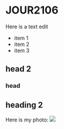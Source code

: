 # JOUR2106

Here is a text edit

* item 1
* item 2
* item 3

## head 2

### head 

## heading 2


Here is my photo:
![](https://www.google.com/images/branding/googlelogo/2x/googlelogo_color_272x92dp.png)
